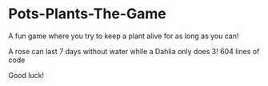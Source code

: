 # Pots-Plants-The-Game
A fun game where you try to keep a plant alive for as long as you can! 

A rose can last 7 days without water while a Dahlia only does 3!
604 lines of code

Good luck!
